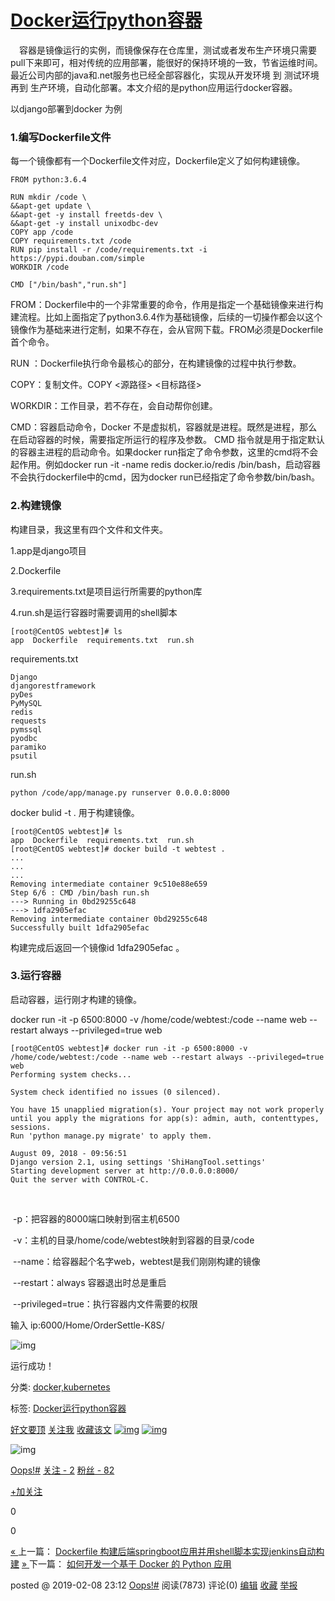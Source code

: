 # [Docker运行python容器](https://www.cnblogs.com/weifeng1463/p/10356946.html)



　容器是镜像运行的实例，而镜像保存在仓库里，测试或者发布生产环境只需要pull下来即可，相对传统的应用部署，能很好的保持环境的一致，节省运维时间。最近公司内部的java和.net服务也已经全部容器化，实现从开发环境 到 测试环境 再到 生产环境，自动化部署。本文介绍的是python应用运行docker容器。

以django部署到docker 为例

 

### 1.编写Dockerfile文件

每一个镜像都有一个Dockerfile文件对应，Dockerfile定义了如何构建镜像。



```
FROM python:3.6.4

RUN mkdir /code \
&&apt-get update \
&&apt-get -y install freetds-dev \
&&apt-get -y install unixodbc-dev
COPY app /code 
COPY requirements.txt /code
RUN pip install -r /code/requirements.txt -i https://pypi.douban.com/simple
WORKDIR /code

CMD ["/bin/bash","run.sh"]
```



 

FROM：Dockerfile中的一个非常重要的命令，作用是指定一个基础镜像来进行构建流程。比如上面指定了python3.6.4作为基础镜像，后续的一切操作都会以这个镜像作为基础来进行定制，如果不存在，会从官网下载。FROM必须是Dockerfile首个命令。

RUN ：Dockerfile执行命令最核心的部分，在构建镜像的过程中执行参数。

COPY：复制文件。COPY <源路径> <目标路径>

WORKDIR：工作目录，若不存在，会自动帮你创建。

CMD：容器启动命令，Docker 不是虚拟机，容器就是进程。既然是进程，那么在启动容器的时候，需要指定所运行的程序及参数。 CMD 指令就是用于指定默认的容器主进程的启动命令。如果docker run指定了命令参数，这里的cmd将不会起作用。例如docker run -it -name redis docker.io/redis /bin/bash，启动容器不会执行dockerfile中的cmd，因为docker run已经指定了命令参数/bin/bash。

 

### 2.构建镜像 

构建目录，我这里有四个文件和文件夹。

1.app是django项目

2.Dockerfile

3.requirements.txt是项目运行所需要的python库

4.run.sh是运行容器时需要调用的shell脚本

```
[root@CentOS webtest]# ls
app  Dockerfile  requirements.txt  run.sh
```

requirements.txt



```
Django
djangorestframework
pyDes
PyMySQL
redis
requests
pymssql
pyodbc
paramiko
psutil
```



run.sh

```
python /code/app/manage.py runserver 0.0.0.0:8000
```

docker bulid -t <name> . 用于构建镜像。



```
[root@CentOS webtest]# ls
app  Dockerfile  requirements.txt  run.sh
[root@CentOS webtest]# docker build -t webtest . 
...
...
...
Removing intermediate container 9c510e88e659
Step 6/6 : CMD /bin/bash run.sh
---> Running in 0bd29255c648
---> 1dfa2905efac
Removing intermediate container 0bd29255c648
Successfully built 1dfa2905efac
```



构建完成后返回一个镜像id 1dfa2905efac 。

 

### 3.运行容器

启动容器，运行刚才构建的镜像。

docker run -it -p 6500:8000 -v /home/code/webtest:/code --name web --restart always --privileged=true web



```
[root@CentOS webtest]# docker run -it -p 6500:8000 -v /home/code/webtest:/code --name web --restart always --privileged=true web
Performing system checks...

System check identified no issues (0 silenced).

You have 15 unapplied migration(s). Your project may not work properly until you apply the migrations for app(s): admin, auth, contenttypes, sessions.
Run 'python manage.py migrate' to apply them.

August 09, 2018 - 09:56:51
Django version 2.1, using settings 'ShiHangTool.settings'
Starting development server at http://0.0.0.0:8000/
Quit the server with CONTROL-C.
```



​     

​     -p：把容器的8000端口映射到宿主机6500

​     -v：主机的目录/home/code/webtest映射到容器的目录/code

​     --name：给容器起个名字web，webtest是我们刚刚构建的镜像

​     --restart：always 容器退出时总是重启

​     --privileged=true：执行容器内文件需要的权限

 

 

输入 ip:6000/Home/OrderSettle-K8S/

 ![img](https://blogimg-1256334314.cos.ap-chengdu.myqcloud.com/dce40e4a-b2c5-446f-b241-5b23ccbdec0d.png)

运行成功！

 



分类: [docker,kubernetes](https://www.cnblogs.com/weifeng1463/category/1068431.html)

标签: [Docker运行python容器](https://www.cnblogs.com/weifeng1463/tag/Docker%E8%BF%90%E8%A1%8Cpython%E5%AE%B9%E5%99%A8/)

[好文要顶](javascript:void(0);) [关注我](javascript:void(0);) [收藏该文](javascript:void(0);) [![img](https://common.cnblogs.com/images/icon_weibo_24.png)](javascript:void(0);) [![img](https://common.cnblogs.com/images/wechat.png)](javascript:void(0);)

![img](https://pic.cnblogs.com/face/sample_face.gif)

[Oops!#](https://home.cnblogs.com/u/weifeng1463/)
[关注 - 2](https://home.cnblogs.com/u/weifeng1463/followees/)
[粉丝 - 82](https://home.cnblogs.com/u/weifeng1463/followers/)





[+加关注](javascript:void(0);)

0

0







[« ](https://www.cnblogs.com/weifeng1463/p/10355906.html)上一篇： [Dockerfile 构建后端springboot应用并用shell脚本实现jenkins自动构建](https://www.cnblogs.com/weifeng1463/p/10355906.html)
[» ](https://www.cnblogs.com/weifeng1463/p/10356954.html)下一篇： [如何开发一个基于 Docker 的 Python 应用](https://www.cnblogs.com/weifeng1463/p/10356954.html)

posted @ 2019-02-08 23:12  [Oops!#](https://www.cnblogs.com/weifeng1463/)  阅读(7873)  评论(0)  [编辑](https://i.cnblogs.com/EditPosts.aspx?postid=10356946)  [收藏](javascript:void(0))  [举报](javascript:void(0))



